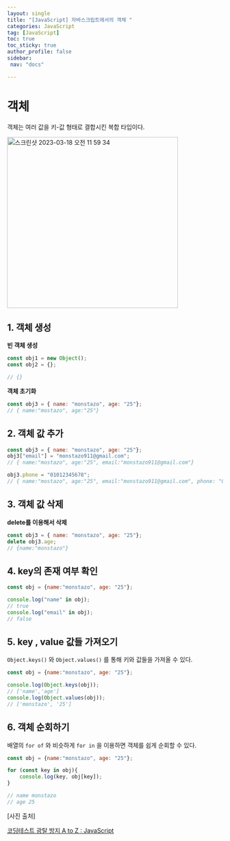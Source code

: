```yaml
---
layout: single
title: "[JavaScript] 자바스크립트에서의 객체 "
categories: JavaScript
tag: [JavaScript]
toc: true
toc_sticky: true
author_profile: false
sidebar:
 nav: "docs"

---
```


# 객체

객체는 여러 값을 키-값 형태로 결합시킨 복합 타입이다.

<img width="399" alt="스크린샷 2023-03-18 오전 11 59 34" src="https://user-images.githubusercontent.com/83194164/226087412-3aeb6380-84ea-4eb1-8751-6fea593ab224.png">

## 1. 객체 생성

**빈 객체 생성**

```js
const obj1 = new Object();
const obj2 = {};

// {}
```

**객체 초기화**

```js
const obj3 = { name: "monstazo", age: "25"};
// { name:"mostazo", age:"25"}
```

## 2. 객체 값 추가

```js
const obj3 = { name: "monstazo", age: "25"};
obj3["email"] = "monstazo911@gmail.com";
// { name:"mostazo", age:"25", email:"monstazo911@gmail.com"}

obj3.phone = "01012345678";
// { name:"mostazo", age:"25", email:"monstazo911@gmail.com", phone: "01012345678}
```

## 3. 객체 값 삭제

**delete를 이용해서 삭제**

```js
const obj3 = { name: "monstazo", age: "25"};
delete obj3.age;
// {name:"monstazo"}
```

## 4. key의 존재 여부 확인

```js
const obj = {name:"monstazo", age: "25"};

console.log("name" in obj);
// true
console.log("email" in obj);
// false
```

## 5. key , value 값들 가져오기

`Object.keys()` 와 `Object.values()` 를 통해 키와 값들을 가져올 수 있다.

```js
const obj = {name:"monstazo", age: "25"};

console.log(Object.keys(obj));
// ['name','age']
console.log(Object.values(obj));
// ['monstazo', '25']
```

## 6. 객체 순회하기

배열의 `for of` 와 비슷하게 `for in` 을 이용하면 객체를 쉽게 순회할 수 있다.

```js
const obj = {name:"monstazo", age: "25"};

for (const key in obj){
    console.log(key, obj[key]);
}

// name monstazo
// age 25
```

[사진 출처]

[코딩테스트 광탈 방지 A to Z : JavaScript](https://school.programmers.co.kr/learn/courses/13213/13213-%EC%BD%94%EB%94%A9%ED%85%8C%EC%8A%A4%ED%8A%B8-%EA%B4%91%ED%83%88-%EB%B0%A9%EC%A7%80-a-to-z-javascript)
